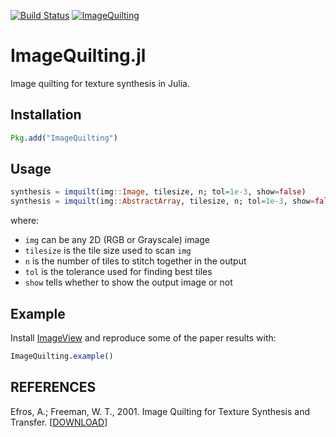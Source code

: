 [![Build Status](https://travis-ci.org/juliohm/ImageQuilting.jl.png)](https://travis-ci.org/juliohm/ImageQuilting.jl)
[![ImageQuilting](http://pkg.julialang.org/badges/ImageQuilting_nightly.svg)](http://pkg.julialang.org/?pkg=ImageQuilting&ver=nightly)

ImageQuilting.jl
================

Image quilting for texture synthesis in Julia.

Installation
------------

```julia
Pkg.add("ImageQuilting")
```

Usage
-----

```julia
synthesis = imquilt(img::Image, tilesize, n; tol=1e-3, show=false)
synthesis = imquilt(img::AbstractArray, tilesize, n; tol=1e-3, show=false)
```

where:

* `img` can be any 2D (RGB or Grayscale) image
* `tilesize` is the tile size used to scan `img`
* `n` is the number of tiles to stitch together in the output
* `tol` is the tolerance used for finding best tiles
* `show` tells whether to show the output image or not

Example
-------

Install [ImageView](https://github.com/timholy/ImageView.jl) and
reproduce some of the paper results with:

```julia
ImageQuilting.example()
```

REFERENCES
----------

Efros, A.; Freeman, W. T., 2001. Image Quilting for Texture Synthesis and Transfer. [[DOWNLOAD](http://graphics.cs.cmu.edu/people/efros/research/quilting.html)]
